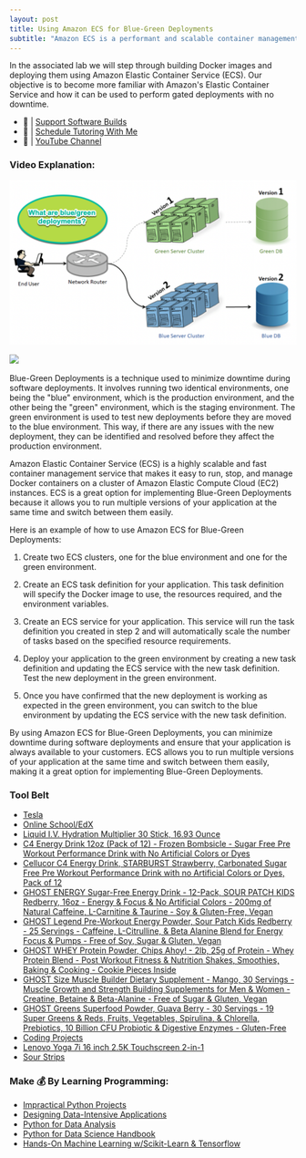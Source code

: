 ```yaml
---
layout: post
title: Using Amazon ECS for Blue-Green Deployments
subtitle: "Amazon ECS is a performant and scalable container management and orchestration service"
---
```


In the associated lab we will step through building Docker images and deploying them using Amazon Elastic Container Service (ECS). Our objective is to become more familiar with Amazon's Elastic Container Service and how it can be used to perform gated deployments with no downtime.

- 🔗 | [Support Software Builds](https://www.buymeacoffee.com/kadad1312d)
- 🔗 | [Schedule Tutoring With Me](https://www.calendly.com/kadad1312)
- 🔗 | [YouTube Channel](https://www.youtube.com/@RealKhaledAdad)

### Video Explanation:

[![IMAGE_ALT](/img/blue_green_video_cover.png)](https://youtu.be/MmqtvwbQbks)

![](../img/blue_green_deployments.gif)

Blue-Green Deployments is a technique used to minimize downtime during software deployments. It involves running two identical environments, one being the "blue" environment, which is the production environment, and the other being the "green" environment, which is the staging environment. The green environment is used to test new deployments before they are moved to the blue environment. This way, if there are any issues with the new deployment, they can be identified and resolved before they affect the production environment.

Amazon Elastic Container Service (ECS) is a highly scalable and fast container management service that makes it easy to run, stop, and manage Docker containers on a cluster of Amazon Elastic Compute Cloud (EC2) instances. ECS is a great option for implementing Blue-Green Deployments because it allows you to run multiple versions of your application at the same time and switch between them easily.


Here is an example of how to use Amazon ECS for Blue-Green Deployments:

1. Create two ECS clusters, one for the blue environment and one for the green environment.

2. Create an ECS task definition for your application. This task definition will specify the Docker image to use, the resources required, and the environment variables.

3. Create an ECS service for your application. This service will run the task definition you created in step 2 and will automatically scale the number of tasks based on the specified resource requirements.

4. Deploy your application to the green environment by creating a new task definition and updating the ECS service with the new task definition. Test the new deployment in the green environment.

5. Once you have confirmed that the new deployment is working as expected in the green environment, you can switch to the blue environment by updating the ECS service with the new task definition.

By using Amazon ECS for Blue-Green Deployments, you can minimize downtime during software deployments and ensure that your application is always available to your customers. ECS allows you to run multiple versions of your application at the same time and switch between them easily, making it a great option for implementing Blue-Green Deployments.

### Tool Belt
- [Tesla](https://ts.la/khaled835973)
- [Online School/EdX](https://www.edx.org/?utm_source=google&utm_campaign=18736834479&utm_medium=cpc&utm_term=edx&hsa_acc=7245054034&hsa_cam=18736834479&hsa_grp=140243978342&hsa_ad=631521652739&hsa_src=g&hsa_tgt=kwd-89882436&hsa_kw=edx&hsa_mt=e&hsa_net=adwords&hsa_ver=3&gclid=Cj0KCQiA0oagBhDHARIsAI-BbgfFSx9sQrdOhE0zshO9rXNE6ZsM_6g0CsF0uBeLd3GwriWBoJtxVXwaAqA2EALw_wcB)
- [Liquid I.V. Hydration Multiplier 30 Stick, 16.93 Ounce](https://amzn.to/3ZFDjDq)
- [C4 Energy Drink 12oz (Pack of 12) - Frozen Bombsicle - Sugar Free Pre Workout Performance Drink with No Artificial Colors or Dyes](https://amzn.to/3ZEVtFy)
- [Cellucor C4 Energy Drink, STARBURST Strawberry, Carbonated Sugar Free Pre Workout Performance Drink with no Artificial Colors or Dyes, Pack of 12](https://amzn.to/3y8KJ6m)
- [GHOST ENERGY Sugar-Free Energy Drink - 12-Pack, SOUR PATCH KIDS Redberry, 16oz - Energy & Focus & No Artificial Colors - 200mg of Natural Caffeine, L-Carnitine & Taurine - Soy & Gluten-Free, Vegan](https://amzn.to/3Jeaed7)
- [GHOST Legend Pre-Workout Energy Powder, Sour Patch Kids Redberry - 25 Servings - Caffeine, L-Citrulline, & Beta Alanine Blend for Energy Focus & Pumps - Free of Soy, Sugar & Gluten, Vegan](https://amzn.to/3SOshts)
- [GHOST WHEY Protein Powder, Chips Ahoy! - 2lb, 25g of Protein - Whey Protein Blend - ­Post Workout Fitness & Nutrition Shakes, Smoothies, Baking & Cooking - Cookie Pieces Inside](https://amzn.to/3y8rGtd)
- [GHOST Size Muscle Builder Dietary Supplement - Mango, 30 Servings - Muscle Growth and Strength Building Supplements for Men & Women - Creatine, Betaine & Beta-Alanine - Free of Sugar & Gluten, Vegan](https://amzn.to/3YkH8g8)
- [GHOST Greens Superfood Powder, Guava Berry - 30 Servings - 19 Super Greens & Reds, Fruits, Vegetables, Spirulina, & Chlorella, Prebiotics, 10 Billion CFU Probiotic & Digestive Enzymes - Gluten-Free](https://amzn.to/3J8I0PN)
- [Coding Projects](https://www.buymeacoffee.com/kadad1312d)
- [Lenovo Yoga 7i 16 inch 2.5K Touchscreen 2-in-1](https://amzn.to/41CfSfY)
- [Sour Strips](https://amzn.to/3EDWUM7)

### Make 💰 By Learning Programming:

- [Impractical Python Projects](https://amzn.to/3JpCpWH)
- [Designing Data-Intensive Applications](https://amzn.to/3Hgh5Sj)
- [Python for Data Analysis](https://amzn.to/3D0C8pl)
- [Python for Data Science Handbook](https://amzn.to/3XnZ1ez)
- [Hands-On Machine Learning w/Scikit-Learn & Tensorflow](https://amzn.to/3QTWoyt)

<br>